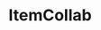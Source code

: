 # ItemCollab

<div id="sprites"></div>
<script>
try {
  async function fetchImages(currentfolder = 'items') {
    const response = await fetch('https://api.github.com/repos/MilesFarber/ItemCollab/contents/' + currentfolder);
    const data = await response.json();
    const pngFiles = data.filter(file => file.name.endsWith('.png'));
    const sprites = document.getElementById('sprites');
    pngFiles.forEach(file => {
      const img = new Image();
      img.onload = function() {
        console.log('Checking if image is 16x16');
        if(img.width === 16 && img.height === 16) {
          console.log(file.name + ' is 16x16');
          sprites.appendChild(img);
        } else {
          console.log(file.name + ' is not 16x16');
        }
      };
      img.src = file.download_url;
      img.alt = file.name;
    });
  }
  window.onload = fetchImages;
} catch (error) {
  console.error('Caught error: ' + error.message);
}
</script>